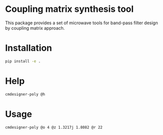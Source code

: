 Coupling matrix synthesis tool
==============================

This package provides a set of microwave tools for band-pass filter
design by coupling matrix approach.

# Installation
```bash
pip install -e .
```
# Help
```bash
cmdesigner-poly @h
```
# Usage
```bash
cmdesigner-poly @o 4 @z 1.3217j 1.8082 @r 22
```


